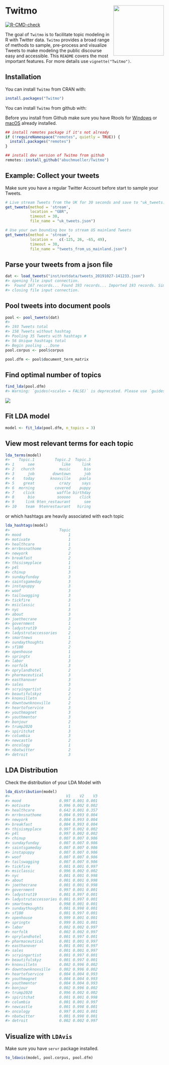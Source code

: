 
# Twitmo <img src="man/figures/hexSticker.png" width="160px" align="right" />

<!-- badges: start -->

[![R-CMD-check](https://github.com/abuchmueller/Twitmo/workflows/R-CMD-check/badge.svg)](https://github.com/abuchmueller/Twitmo/actions)
<!-- badges: end -->

The goal of `Twitmo` is to facilitate topic modeling in R with Twitter
data. `Twitmo` provides a broad range of methods to sample, pre-process
and visualize Tweets to make modeling the public discourse easy and
accessible. This `README` covers the most important features. For more
details use `vignette("Twitmo")`.

## Installation

You can install `Twitmo` from CRAN with:

``` r
install.packages("Twitmo")
```

You can install `Twitmo` from github with:

Before you install from Github make sure you have Rtools for
[Windows](https://cran.r-project.org/bin/windows/Rtools/ "Rtools for Windows (CRAN)")
or
[macOS](https://thecoatlessprofessor.com/programming/cpp/r-compiler-tools-for-rcpp-on-macos/ "Rtools for macOS")
already installed.

``` r
## install remotes package if it's not already
if (!requireNamespace("remotes", quietly = TRUE)) {
  install.packages("remotes")
}

## install dev version of Twitmo from github
remotes::install_github("abuchmueller/Twitmo")
```

## Example: Collect your tweets

Make sure you have a regular Twitter Account before start to sample your
Tweets.

``` r
# Live stream Tweets from the UK for 30 seconds and save to "uk_tweets.json" in current working directory
get_tweets(method = 'stream', 
           location = "GBR", 
           timeout = 30, 
           file_name = "uk_tweets.json")

# Use your own bounding box to stream US mainland Tweets
get_tweets(method = 'stream', 
           location =   c(-125, 26, -65, 49), 
           timeout = 30,
           file_name = "tweets_from_us_mainland.json")
```

## Parse your tweets from a json file

``` r
dat <- load_tweets("inst/extdata/tweets_20191027-141233.json")
#> opening file input connection.
#>  Found 167 records... Found 193 records... Imported 193 records. Simplifying...
#> closing file input connection.
```

## Pool tweets into document pools

``` r
pool <- pool_tweets(dat)
#> 
#> 193 Tweets total
#> 158 Tweets without hashtag
#> Pooling 35 Tweets with hashtags #
#> 56 Unique hashtags total
#> Begin pooling ...Done
pool.corpus <- pool$corpus
```

``` r
pool.dfm <- pool$document_term_matrix
```

## Find optimal number of topics

``` r
find_lda(pool.dfm)
#> Warning: `guides(<scale> = FALSE)` is deprecated. Please use `guides(<scale> = "none")` instead.
```

![](man/figures/README-ldatuner-1.png)<!-- -->

## Fit LDA model

``` r
model <- fit_lda(pool.dfm, n_topics = 3)
```

## View most relevant terms for each topic

``` r
lda_terms(model)
#>    Topic.1         Topic.2  Topic.3
#> 1      see            like     link
#> 2   church           music      bio
#> 3      job        downtown      job
#> 4    today       knoxville    paola
#> 5    great           crazy     says
#> 6  morning         covered    puppy
#> 7    click          waffle birthday
#> 8      bio          sooooo    click
#> 9     link 9ten_restaurant      see
#> 10    team  9tenrestaurant   hiring
```

or which hashtags are heavily associated with each topic

``` r
lda_hashtags(model)
#>                      Topic
#> mood                     1
#> motivate                 1
#> healthcare               1
#> mrrbnsnathome            2
#> newyork                  2
#> breakfast                2
#> thisismyplace            1
#> p4l                      1
#> chinup                   3
#> sundayfunday             3
#> saintsgameday            3
#> instapuppy               3
#> woof                     3
#> tailswagging             3
#> tickfire                 3
#> msiclassic               1
#> nyc                      3
#> about                    3
#> joethecrane              3
#> government               1
#> ladystrut19              2
#> ladystrutaccessories     2
#> smartnews                1
#> sundaythoughts           2
#> sf100                    2
#> openhouse                1
#> springtx                 1
#> labor                    3
#> norfolk                  3
#> oprylandhotel            2
#> pharmaceutical           3
#> easthanover              3
#> sales                    3
#> scryingartist            2
#> beautifulskyz            2
#> knoxvilletn              2
#> downtownknoxville        2
#> heartofservice           3
#> youthmagnet              3
#> youthmentor              3
#> bonjour                  2
#> trump2020                1
#> spiritchat               3
#> columbia                 3
#> newcastle                2
#> oncology                 1
#> nbatwitter               2
#> detroit                  3
```

## LDA Distribution

Check the distribution of your LDA Model with

``` r
lda_distribution(model)
#>                         V1    V2    V3
#> mood                 0.997 0.001 0.001
#> motivate             0.996 0.002 0.002
#> healthcare           0.642 0.001 0.357
#> mrrbnsnathome        0.004 0.993 0.004
#> newyork              0.004 0.993 0.004
#> breakfast            0.004 0.993 0.004
#> thisismyplace        0.997 0.002 0.002
#> p4l                  0.997 0.002 0.002
#> chinup               0.007 0.007 0.986
#> sundayfunday         0.007 0.007 0.986
#> saintsgameday        0.007 0.007 0.986
#> instapuppy           0.007 0.007 0.986
#> woof                 0.007 0.007 0.986
#> tailswagging         0.007 0.007 0.986
#> tickfire             0.001 0.001 0.997
#> msiclassic           0.996 0.002 0.002
#> nyc                  0.001 0.001 0.998
#> about                0.001 0.001 0.998
#> joethecrane          0.001 0.001 0.998
#> government           0.997 0.001 0.001
#> ladystrut19          0.001 0.997 0.001
#> ladystrutaccessories 0.001 0.997 0.001
#> smartnews            0.998 0.001 0.001
#> sundaythoughts       0.001 0.998 0.001
#> sf100                0.001 0.997 0.001
#> openhouse            0.999 0.001 0.001
#> springtx             0.999 0.001 0.001
#> labor                0.002 0.002 0.997
#> norfolk              0.002 0.002 0.997
#> oprylandhotel        0.001 0.997 0.001
#> pharmaceutical       0.001 0.001 0.997
#> easthanover          0.001 0.001 0.997
#> sales                0.001 0.001 0.997
#> scryingartist        0.001 0.997 0.001
#> beautifulskyz        0.001 0.997 0.001
#> knoxvilletn          0.002 0.996 0.002
#> downtownknoxville    0.002 0.996 0.002
#> heartofservice       0.004 0.004 0.993
#> youthmagnet          0.004 0.004 0.993
#> youthmentor          0.004 0.004 0.993
#> bonjour              0.002 0.996 0.002
#> trump2020            0.996 0.002 0.002
#> spiritchat           0.001 0.001 0.998
#> columbia             0.001 0.001 0.997
#> newcastle            0.001 0.998 0.001
#> oncology             0.997 0.001 0.001
#> nbatwitter           0.001 0.998 0.001
#> detroit              0.002 0.002 0.997
```

## Visualize with `LDAvis`

Make sure you have `servr` package installed.

``` r
to_ldavis(model, pool.corpus, pool.dfm)
```

